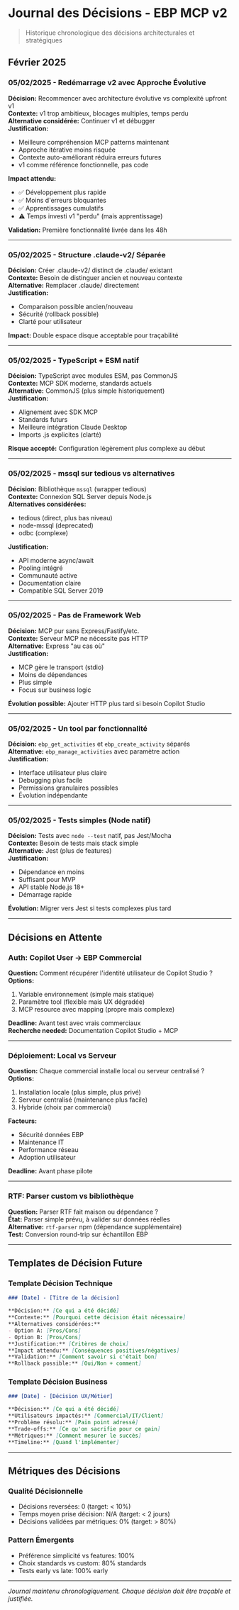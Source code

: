 # Journal des Décisions - EBP MCP v2

> Historique chronologique des décisions architecturales et stratégiques

## Février 2025

### 05/02/2025 - Redémarrage v2 avec Approche Évolutive

**Décision:** Recommencer avec architecture évolutive vs complexité upfront v1  
**Contexte:** v1 trop ambitieux, blocages multiples, temps perdu  
**Alternative considérée:** Continuer v1 et débugger  
**Justification:** 
- Meilleure compréhension MCP patterns maintenant
- Approche itérative moins risquée
- Contexte auto-améliorant réduira erreurs futures
- v1 comme référence fonctionnelle, pas code

**Impact attendu:**
- ✅ Développement plus rapide
- ✅ Moins d'erreurs bloquantes  
- ✅ Apprentissages cumulatifs
- ⚠️ Temps investi v1 "perdu" (mais apprentissage)

**Validation:** Première fonctionnalité livrée dans les 48h

---

### 05/02/2025 - Structure .claude-v2/ Séparée

**Décision:** Créer .claude-v2/ distinct de .claude/ existant  
**Contexte:** Besoin de distinguer ancien et nouveau contexte  
**Alternative:** Remplacer .claude/ directement  
**Justification:**
- Comparaison possible ancien/nouveau
- Sécurité (rollback possible)
- Clarté pour utilisateur

**Impact:** Double espace disque acceptable pour traçabilité

---

### 05/02/2025 - TypeScript + ESM natif

**Décision:** TypeScript avec modules ESM, pas CommonJS  
**Contexte:** MCP SDK moderne, standards actuels  
**Alternative:** CommonJS (plus simple historiquement)  
**Justification:**
- Alignement avec SDK MCP
- Standards futurs
- Meilleure intégration Claude Desktop
- Imports .js explicites (clarté)

**Risque accepté:** Configuration légèrement plus complexe au début

---

### 05/02/2025 - mssql sur tedious vs alternatives

**Décision:** Bibliothèque `mssql` (wrapper tedious)  
**Contexte:** Connexion SQL Server depuis Node.js  
**Alternatives considérées:**
- tedious (direct, plus bas niveau)
- node-mssql (deprecated)
- odbc (complexe)

**Justification:**
- API moderne async/await
- Pooling intégré
- Communauté active
- Documentation claire
- Compatible SQL Server 2019

---

### 05/02/2025 - Pas de Framework Web

**Décision:** MCP pur sans Express/Fastify/etc.  
**Contexte:** Serveur MCP ne nécessite pas HTTP  
**Alternative:** Express "au cas où"  
**Justification:**
- MCP gère le transport (stdio)
- Moins de dépendances
- Plus simple
- Focus sur business logic

**Évolution possible:** Ajouter HTTP plus tard si besoin Copilot Studio

---

### 05/02/2025 - Un tool par fonctionnalité

**Décision:** `ebp_get_activities` et `ebp_create_activity` séparés  
**Alternative:** `ebp_manage_activities` avec paramètre action  
**Justification:**
- Interface utilisateur plus claire
- Debugging plus facile
- Permissions granulaires possibles
- Évolution indépendante

---

### 05/02/2025 - Tests simples (Node natif)

**Décision:** Tests avec `node --test` natif, pas Jest/Mocha  
**Contexte:** Besoin de tests mais stack simple  
**Alternative:** Jest (plus de features)  
**Justification:**
- Dépendance en moins
- Suffisant pour MVP
- API stable Node.js 18+
- Démarrage rapide

**Évolution:** Migrer vers Jest si tests complexes plus tard

---

## Décisions en Attente

### Auth: Copilot User → EBP Commercial
**Question:** Comment récupérer l'identité utilisateur de Copilot Studio ?  
**Options:**
1. Variable environnement (simple mais statique)
2. Paramètre tool (flexible mais UX dégradée)
3. MCP resource avec mapping (propre mais complexe)

**Deadline:** Avant test avec vrais commerciaux  
**Recherche needed:** Documentation Copilot Studio + MCP

---

### Déploiement: Local vs Serveur
**Question:** Chaque commercial installe local ou serveur centralisé ?  
**Options:**
1. Installation locale (plus simple, plus privé)
2. Serveur centralisé (maintenance plus facile)
3. Hybride (choix par commercial)

**Facteurs:** 
- Sécurité données EBP
- Maintenance IT
- Performance réseau
- Adoption utilisateur

**Deadline:** Avant phase pilote

---

### RTF: Parser custom vs bibliothèque
**Question:** Parser RTF fait maison ou dépendance ?  
**État:** Parser simple prévu, à valider sur données réelles  
**Alternative:** `rtf-parser` npm (dépendance supplémentaire)  
**Test:** Conversion round-trip sur échantillon EBP

---

## Templates de Décision Future

### Template Décision Technique
```markdown
### [Date] - [Titre de la décision]

**Décision:** [Ce qui a été décidé]
**Contexte:** [Pourquoi cette décision était nécessaire]
**Alternatives considérées:** 
- Option A: [Pros/Cons]
- Option B: [Pros/Cons]
**Justification:** [Critères de choix]
**Impact attendu:** [Conséquences positives/négatives]
**Validation:** [Comment savoir si c'était bon]
**Rollback possible:** [Oui/Non + comment]
```

### Template Décision Business
```markdown
### [Date] - [Décision UX/Métier]

**Décision:** [Ce qui a été décidé]
**Utilisateurs impactés:** [Commercial/IT/Client]
**Problème résolu:** [Pain point adressé]
**Trade-offs:** [Ce qu'on sacrifie pour ce gain]
**Métriques:** [Comment mesurer le succès]
**Timeline:** [Quand l'implémenter]
```

---

## Métriques des Décisions

### Qualité Décisionnelle
- Décisions reversées: 0 (target: < 10%)
- Temps moyen prise décision: N/A (target: < 2 jours)
- Décisions validées par métriques: 0% (target: > 80%)

### Pattern Émergents
- Préférence simplicité vs features: 100%
- Choix standards vs custom: 80% standards
- Tests early vs late: 100% early

---

*Journal maintenu chronologiquement. Chaque décision doit être traçable et justifiée.*